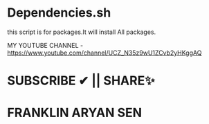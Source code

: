 # Dependencies.sh

this script is for packages.It will install All packages.




MY YOUTUBE CHANNEL - https://www.youtube.com/channel/UCZ_N35z9wU1ZCvb2yHKggAQ


SUBSCRIBE ✔ || SHARE✨
=======================
# FRANKLIN ARYAN SEN
